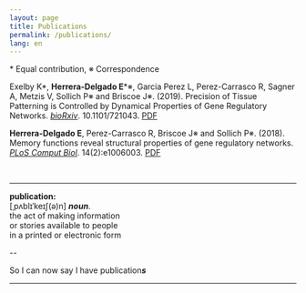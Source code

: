 ```yaml
---
layout: page
title: Publications
permalink: /publications/
lang: en
---
```


\* Equal contribution, ※ Correspondence

Exelby K\*, **Herrera-Delgado E**\*※, Garcia Perez L, Perez-Carrasco R, Sagner A, Metzis V, Sollich P※ and Briscoe J※. (2019). Precision of Tissue Patterning is Controlled by Dynamical Properties of Gene Regulatory Networks. [*bioRxiv*](https://doi.org/10.1101/721043). 10.1101/721043. [PDF]({{edgar-hd.github.io}}/assets/papers/721043.full.pdf)

**Herrera-Delgado E**, Perez-Carrasco R, Briscoe J※ and Sollich P※. (2018). Memory functions reveal structural properties of gene regulatory networks. [*PLoS Comput Biol*](https://doi.org/10.1371/journal.pcbi.1006003). 14(2):e1006003. [PDF]({{edgar-hd.github.io}}/assets/papers/journal.pcbi.1006003.full.pdf)


<br/>


---

**publication:**<br/>
[ˌpʌblɪˈkeɪʃ(ə)n] ***noun***.<br/>
the act of making information<br/>
or stories available to people<br/>
in a printed or electronic form

--

So I can now say I have publication***s***

---